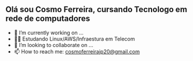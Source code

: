 ## Olá sou Cosmo Ferreira, cursando Tecnologo em rede de computadores 

- 💼 I’m currently working on ...
- 👨‍💻 Estudando Linux/AWS/Infraestura em Telecom
- 👯 I’m looking to collaborate on ...
- 📫 How to reach me: cosmoferreirajp20@gmail.com
  

